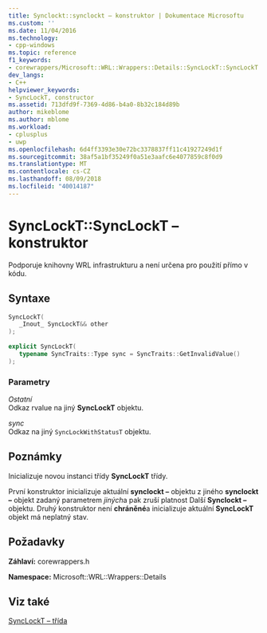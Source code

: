 ```yaml
---
title: Synclockt::synclockt – konstruktor | Dokumentace Microsoftu
ms.custom: ''
ms.date: 11/04/2016
ms.technology:
- cpp-windows
ms.topic: reference
f1_keywords:
- corewrappers/Microsoft::WRL::Wrappers::Details::SyncLockT::SyncLockT
dev_langs:
- C++
helpviewer_keywords:
- SyncLockT, constructor
ms.assetid: 713dfd9f-7369-4d86-b4a0-8b32c184d89b
author: mikeblome
ms.author: mblome
ms.workload:
- cplusplus
- uwp
ms.openlocfilehash: 6d4ff3393e30e72bc3378837ff11c41927249d1f
ms.sourcegitcommit: 38af5a1bf35249f0a51e3aafc6e4077859c8f0d9
ms.translationtype: MT
ms.contentlocale: cs-CZ
ms.lasthandoff: 08/09/2018
ms.locfileid: "40014187"
---
```

# <a name="synclocktsynclockt-constructor"></a>SyncLockT::SyncLockT – konstruktor
Podporuje knihovny WRL infrastrukturu a není určena pro použití přímo v kódu.  
  
## <a name="syntax"></a>Syntaxe  
  
```cpp  
SyncLockT(  
   _Inout_ SyncLockT&& other  
);  
  
explicit SyncLockT(  
   typename SyncTraits::Type sync = SyncTraits::GetInvalidValue()  
);  
```  
  
### <a name="parameters"></a>Parametry  
 *Ostatní*  
 Odkaz rvalue na jiný **SyncLockT** objektu.  
  
 *sync*  
 Odkaz na jiný `SyncLockWithStatusT` objektu.  
  
## <a name="remarks"></a>Poznámky  
 Inicializuje novou instanci třídy **SyncLockT** třídy.  
  
 První konstruktor inicializuje aktuální **synclockt –** objektu z jiného **synclockt –** objekt zadaný parametrem *jiných*a pak zruší platnost Další  **Synclockt –** objektu. Druhý konstruktor není **chráněné**a inicializuje aktuální **SyncLockT** objekt má neplatný stav.  
  
## <a name="requirements"></a>Požadavky  
 **Záhlaví:** corewrappers.h  
  
 **Namespace:** Microsoft::WRL::Wrappers::Details  
  
## <a name="see-also"></a>Viz také  
 [SyncLockT – třída](../windows/synclockt-class.md)